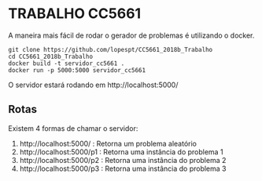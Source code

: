TRABALHO CC5661
===============

A maneira mais fácil de rodar o gerador de problemas é utilizando o docker.

```shell
git clone https://github.com/lopespt/CC5661_2018b_Trabalho
cd CC5661_2018b_Trabalho
docker build -t servidor_cc5661 .
docker run -p 5000:5000 servidor_cc5661
```

O servidor estará rodando em http://localhost:5000/

Rotas
----

Existem 4 formas de chamar o servidor:

1. http://localhost:5000/ : Retorna um problema aleatório
2. http://localhost:5000/p1 : Retorna uma instância do problema 1
3. http://localhost:5000/p2 : Retorna uma instância do problema 2
4. http://localhost:5000/p3 : Retorna uma instância do problema 3